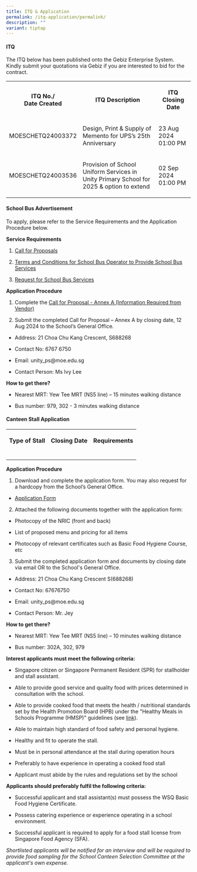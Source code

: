 ```yaml
---
title: ITQ & Application
permalink: /itq-application/permalink/
description: ""
variant: tiptap
---
```

<h4>ITQ</h4>
<p>The ITQ below has been published onto the Gebiz Enterprise System.
<br>Kindly submit your quotations via Gebiz if you are interested to bid for
the contract.</p>
<table style="minWidth: 75px">
<colgroup>
<col>
<col>
<col>
</colgroup>
<tbody>
<tr>
<th rowspan="1" colspan="1">
<p>ITQ No./
<br>Date Created</p>
</th>
<th rowspan="1" colspan="1">
<p>ITQ Description</p>
</th>
<th rowspan="1" colspan="1">
<p>ITQ Closing Date</p>
</th>
</tr>
<tr>
<td rowspan="1" colspan="1">
<p>MOESCHETQ24003372</p>
</td>
<td rowspan="1" colspan="1">
<p>Design, Print &amp; Supply of Memento for UPS’s 25th Anniversary</p>
</td>
<td rowspan="1" colspan="1">
<p>23 Aug 2024 01:00 PM</p>
</td>
</tr>
<tr>
<td rowspan="1" colspan="1">
<p>MOESCHETQ24003536</p>
</td>
<td rowspan="1" colspan="1">
<p>Provision of School Uniform Services in Unity Primary School for 2025
&amp; option to extend</p>
</td>
<td rowspan="1" colspan="1">
<p>02 Sep 2024 01:00 PM</p>
</td>
</tr>
</tbody>
</table>
<p></p>
<h4>School Bus Advertisement</h4>
<p>To apply, please refer to the Service Requirements and the Application
Procedure below.</p>
<p><strong>Service Requirements</strong>
</p>
<ol data-tight="true" class="tight">
<li>
<p><a href="/files/Info Hub/2024/Call_for_Proposal.pdf" rel="noopener noreferrer nofollow" target="_blank">Call for Proposals</a>
</p>
</li>
<li>
<p><a href="/files/Info Hub/2024/TC_School_Bus.pdf" rel="noopener noreferrer nofollow" target="_blank">Terms and Conditions for School Bus Operator to Provide School Bus Services</a>
</p>
</li>
<li>
<p><a href="/files/Info Hub/2024/Request_for_School_Bus_Service_and_T_C.pdf" rel="noopener noreferrer nofollow" target="_blank">Request for School Bus Services</a>
</p>
</li>
</ol>
<p><strong>Application Procedure</strong>
</p>
<ol data-tight="true" class="tight">
<li>
<p>Complete the <a href="/files/Info Hub/2024/Info_from_Vendor.pdf" rel="noopener noreferrer nofollow" target="_blank">Call for Proposal - Annex A (Information Required from Vendor)</a>
</p>
</li>
<li>
<p>Submit the completed Call for Proposal – Annex A by closing date, 12 Aug
2024 to the School’s General Office.</p>
</li>
</ol>
<ul data-tight="true" class="tight">
<li>
<p>Address: 21 Choa Chu Kang Crescent, S688268</p>
</li>
<li>
<p>Contact No: 6767 6750</p>
</li>
<li>
<p>Email: <a rel="noopener noreferrer nofollow" target="_blank">unity_ps@moe.edu.sg</a>
</p>
</li>
<li>
<p>Contact Person: Ms Ivy Lee</p>
</li>
</ul>
<p><strong>How to get there?</strong>
</p>
<ul data-tight="true" class="tight">
<li>
<p>Nearest MRT: Yew Tee MRT (NS5 line) – 15 minutes walking distance</p>
</li>
<li>
<p>Bus number: 979, 302 - 3 minutes walking distance</p>
</li>
</ul>
<h4>Canteen Stall Application</h4>
<table style="minWidth: 75px">
<colgroup>
<col>
<col>
<col>
</colgroup>
<tbody>
<tr>
<th rowspan="1" colspan="1">
<p>Type of Stall</p>
</th>
<th rowspan="1" colspan="1">
<p>Closing Date</p>
</th>
<th rowspan="1" colspan="1">
<p>Requirements</p>
</th>
</tr>
<tr>
<td rowspan="1" colspan="1">
<p></p>
</td>
<td rowspan="1" colspan="1">
<p></p>
</td>
<td rowspan="1" colspan="1">
<p></p>
</td>
</tr>
</tbody>
</table>
<p><strong>Application Procedure</strong>
</p>
<ol data-tight="true" class="tight">
<li>
<p>Download and complete the application form. You may also request for a
hardcopy from the School’s General Office.
<br>
</p>
</li>
</ol>
<ul data-tight="true" class="tight">
<li>
<p><a href="/files/Info%20Hub/2023/application%20form%20for%20stall.pdf" rel="noopener noreferrer nofollow" target="_blank">Application Form</a>
</p>
</li>
</ul>
<ol start="2" data-tight="true" class="tight">
<li>
<p>Attached the following documents together with the application form:</p>
</li>
</ol>
<ul data-tight="true" class="tight">
<li>
<p>Photocopy of the NRIC (front and back)</p>
</li>
<li>
<p>List of proposed menu and pricing for all items</p>
</li>
<li>
<p>Photocopy of relevant certificates such as Basic Food Hygiene Course,
etc</p>
</li>
</ul>
<ol start="3" data-tight="true" class="tight">
<li>
<p>Submit the completed application form and documents by closing date via
email OR to the School's General Office.</p>
</li>
</ol>
<ul data-tight="true" class="tight">
<li>
<p>Address: 21 Choa Chu Kang Crescent S(688268)</p>
</li>
<li>
<p>Contact No: 67676750</p>
</li>
<li>
<p>Email: unity_ps@moe.edu.sg</p>
</li>
<li>
<p>Contact Person: Mr. Jey</p>
</li>
</ul>
<p><strong>How to get there?</strong>
</p>
<ul data-tight="true" class="tight">
<li>
<p>Nearest MRT: Yew Tee MRT (NS5 line) – 10 minutes walking distance</p>
</li>
<li>
<p>Bus number: 302A, 302, 979</p>
</li>
</ul>
<p><strong>Interest applicants must meet the following criteria:</strong>
</p>
<ul data-tight="true" class="tight">
<li>
<p>Singapore citizen or Singapore Permanent Resident (SPR) for stallholder
and stall assistant.</p>
</li>
<li>
<p>Able to provide good service and quality food with prices determined in
consultation with the school.</p>
</li>
<li>
<p>Able to provide cooked food that meets the health / nutritional standards
set by the Health Promotion Board (HPB) under the "Healthy Meals in Schools
Programme (HMSP)" guidelines (see <a href="https://www.hpb.gov.sg/schools/school-programmes/healthy-meals-in-schools-programme" rel="noopener noreferrer nofollow" target="_blank">link</a>).</p>
</li>
<li>
<p>Able to maintain high standard of food safety and personal hygiene.</p>
</li>
<li>
<p>Healthy and fit to operate the stall.</p>
</li>
<li>
<p>Must be in personal attendance at the stall during operation hours</p>
</li>
<li>
<p>Preferably to have experience in operating a cooked food stall</p>
</li>
<li>
<p>Applicant must abide by the rules and regulations set by the school</p>
</li>
</ul>
<p><strong>Applicants should preferably fulfil the following criteria:</strong>
</p>
<ul data-tight="true" class="tight">
<li>
<p>Successful applicant and stall assistant(s) must possess the WSQ Basic
Food Hygiene Certificate.</p>
</li>
<li>
<p>Possess catering experience or experience operating in a school environment.</p>
</li>
<li>
<p>Successful applicant is required to apply for a food stall license from
Singapore Food Agency (SFA).</p>
</li>
</ul>
<p><em>Shortlisted applicants will be notified for an interview and will be required to provide food sampling for the School Canteen Selection Committee at the applicant's own expense.</em>
</p>